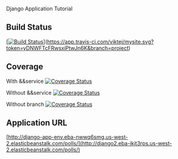 Django Application Tutorial
## Build Status
[[![Build Status](https://app.travis-ci.com/shreyas2499/swe1-app.svg?branch=main)](https://app.travis-ci.com/shreyas2499/swe1-app)](https://app.travis-ci.com/viktej/mysite.svg?token=yDNWFTcFRwsxiPtwJn6K&branch=project)
## Coverage
With &&service
[![Coverage Status](https://coveralls.io/repos/github/viktej/mysite/badge.svg?branch=project)](https://coveralls.io/github/viktej/mysite?branch=project)

Without &&service
[![Coverage Status](https://coveralls.io/repos/github/viktej/mysite/badge.svg?branch=project)](https://coveralls.io/github/viktej/mysite?branch=project)

Without branch
[![Coverage Status](https://coveralls.io/repos/github/viktej/mysite/badge.svg?branch=project)](https://coveralls.io/github/viktej/mysite?branch=project)

## Application URL
[http://django-app-env.eba-nwwq6smg.us-west-2.elasticbeanstalk.com/polls/](http://django2.eba-ikjt3rps.us-west-2.elasticbeanstalk.com/polls/)
